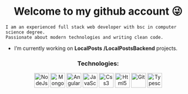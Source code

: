 <h1 align="center">Welcome to my github account 😜</h1>

```
I am an experienced full stack web developer with bsc in computer science degree.
Passionate about modern technologies and writing clean code.
```

-  I’m currently working on <b>LocalPosts</b> <b>/LocalPostsBackend</b> projects.

<h3 align="center">Technologies:</h3>
<p align="center">
<img src="https://nodejs.org/static/images/logos/nodejs-new-pantone-black.svg" alt="NodeJs" width="40" height="40"/>  
<img src="https://infinapps.com/wp-content/uploads/2018/10/mongodb-logo.png" alt="MongodB" width="40" height="40"/>  
<img src="https://material.angularjs.org/1.0.9/img/icons/angular-logo.svg" alt="Angular" width="40" height="40"/>   
<img src="https://upload.wikimedia.org/wikipedia/commons/thumb/9/99/Unofficial_JavaScript_logo_2.svg/480px-Unofficial_JavaScript_logo_2.svg.png" alt="JavaScript" width="40" height="40"/>
<img src="https://res.cloudinary.com/eternitech/images/f_auto,q_auto/v1588246378/eternitech/CSS3/CSS3.png" alt="Css3" width="40" height="40"/>
<img src="https://upload.wikimedia.org/wikipedia/commons/thumb/6/61/HTML5_logo_and_wordmark.svg/180px-HTML5_logo_and_wordmark.svg.png" alt="Html5" width="40" height="40"/>  
<img src="https://www.vectorlogo.zone/logos/git-scm/git-scm-icon.svg" alt="Git" width="40" height="40"/>  
<img src="https://sdtimes.com/wp-content/uploads/2018/09/1_JsyV8lXMuTbRVLQ2FPYWAg.png" alt="Typescript" width="40" height="40"/>  
</p>
